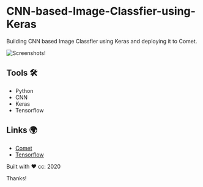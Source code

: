 # CNN-based-Image-Classfier-using-Keras
Building CNN based Image Classfier using Keras and deploying it to Comet.




![Screenshots!](/img/download2.png "Screenshots")

## Tools 🛠 
- Python
- CNN
- Keras
- Tensorflow

## Links 🌍 
- [Comet](www.comet.ml)
- [Tensorflow](www.dacade.org)

Built with ❤️  cc: 2020

Thanks!
